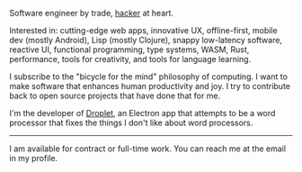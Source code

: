 Software engineer by trade, [hacker](https://en.wikipedia.org/wiki/Hacker_culture#cite_ref-7) at heart.

Interested in: cutting-edge web apps, innovative UX, offline-first, mobile dev (mostly Android), Lisp (mostly Clojure), snappy low-latency software, reactive UI, functional programming, type systems, WASM, Rust, performance, tools for creativity, and tools for language learning.

I subscribe to the "bicycle for the mind" philosophy of computing. I want to make software that enhances human productivity and joy. I try to contribute back to open source projects that have done that for me.

I'm the developer of [Droplet](https://www.dropletwriter.com/), an Electron app that attempts to be a word processor that fixes the things I don't like about word processors.

---

I am available for contract or full-time work. You can reach me at the email in my profile.
